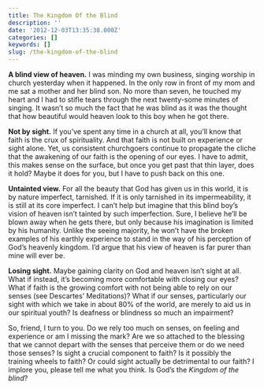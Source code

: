 ```yaml
---
title: The Kingdom Of the Blind
description: ''
date: '2012-12-03T13:35:38.000Z'
categories: []
keywords: []
slug: /the-kingdom-of-the-blind
---
```


**A blind view of heaven.** I was minding my own business, singing worship in church yesterday when it happened. In the only row in front of my mom and me sat a mother and her blind son. No more than seven, he touched my heart and I had to stifle tears through the next twenty-some minutes of singing. It wasn’t so much the fact that he was blind as it was the thought that how beautiful would heaven look to this boy when he got there.

**Not by sight.** If you’ve spent any time in a church at all, you’ll know that faith is the crux of spirituality. And that faith is not built on experience or sight alone. Yet, us consistent churchgoers continue to propagate the cliche that the awakening of our faith is the opening of our eyes. I have to admit, this makes sense on the surface, but once you get past that thin layer, does it hold? Maybe it does for you, but I have to push back on this one.

**Untainted view.** For all the beauty that God has given us in this world, it is by nature imperfect, tarnished. If it is only tarnished in its impermeability, it is still at its core imperfect. I can’t help but imagine that this blind boy’s vision of heaven isn’t tainted by such imperfection. Sure, I believe he’ll be blown away when he gets there, but only because his imagination is limited by his humanity. Unlike the seeing majority, he won’t have the broken examples of his earthly experience to stand in the way of his perception of God’s heavenly kingdom. I’d argue that his view of heaven is far purer than mine will ever be.

**Losing sight.** Maybe gaining clarity on God and heaven isn’t sight at all. What if instead, it’s becoming more comfortable with closing our eyes? What if faith is the growing comfort with not being able to rely on our senses (see Descartes’ Meditations)? What if our senses, particularly our sight with which we take in about 80% of the world, are merely to aid us in our spiritual youth? Is deafness or blindness so much an impairment?

So, friend, I turn to you. Do we rely too much on senses, on feeling and experience or am I missing the mark? Are we so attached to the blessing that we cannot depart with the senses that perceive them or do we need those senses? Is sight a crucial component to faith? Is it possibly the training wheels to faith? Or could sight actually be detrimental to our faith? I implore you, please tell me what you think. Is God’s the _Kingdom of the blind_?